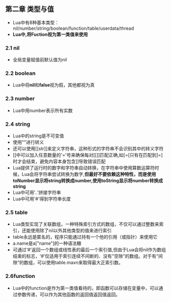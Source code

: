 ## 第二章 类型与值
- Lua中有8种基本类型：nil/number/string/boolean/function/table/userdata/thread
- **Lua中,将Fuction视为第一类值来使用**  

### 2.1 nil
- 全局变量赋值前默认值为nil  

### 2.2 boolean
- Lua中将**nil**和**false**视为假，其他都视为真  

### 2.3 number
- Lua中用number表示所有实数  

### 2.4 string
- Lua中的string是不可变值  
- 使用"\"进行转义
- 还可以使用[[str]]来定义字符串，这种形式的字符串不会识别其中的转义字符
- [[中可以加入任意数量的'='号来确保每对[[]]匹配正确,如[=[只有在匹配到]=]时才会结束，避免内容本身包含]]导致错误匹配
- Lua提供了运行时的数字和字符串自动转换，在字符串中使用算数运算符时候，Lua会将字符串尝试转换为数字,**但最好不要依赖这种特性，而是使用toNumber显示将string转换成number,使用toString显示将number转换成string**
- Lua中可用'..'拼接字符串
- Lua中可用'#'得到字符串长度

### 2.5 table 
- Lua类型实现了关联数组，一种特殊索引方式的数组，不仅可以通过整数来索引，还能使用除了nil以外其他类型的值来进行索引
- table永远是匿名的，程序只能通过持有一个他的引用（或指针）来使用它
- a.name是a["name"]的一种语法糖
- 可通过‘#’返回一个数组或线性表的最后一个索引值,但由于Lua会将nil作为数组结束的标志，‘#’仅适用于索引连续不间断的、没有"空隙"的数组。对于有“间隙”的数组，可以使用table.maxn来取得最大正索引数。
  
### 2.6function
- Lua中的function是作为第一类值看待的，即函数可以存储在变量中，可以通过参数传递，可以作为其他函数的返回值返回值返回。

